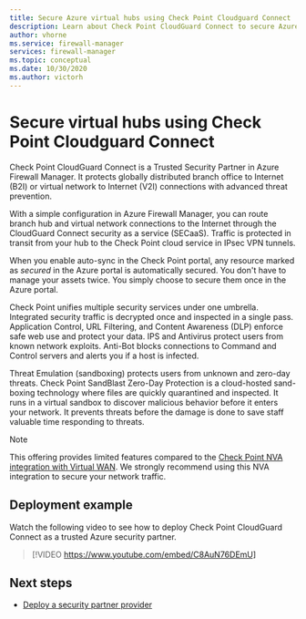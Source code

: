 ```yaml
---
title: Secure Azure virtual hubs using Check Point Cloudguard Connect
description: Learn about Check Point CloudGuard Connect to secure Azure virtual hubs
author: vhorne
ms.service: firewall-manager
services: firewall-manager
ms.topic: conceptual
ms.date: 10/30/2020
ms.author: victorh
---
```


# Secure virtual hubs using Check Point Cloudguard Connect

Check Point CloudGuard Connect is a Trusted Security Partner in Azure Firewall Manager. It protects globally distributed branch office to Internet (B2I) or virtual network to Internet (V2I) connections with advanced threat prevention. 

With a simple configuration in Azure Firewall Manager, you can route branch hub and virtual network connections to the Internet through the CloudGuard Connect security as a service (SECaaS). Traffic is protected in transit from your hub to the Check Point cloud service in IPsec VPN tunnels.

When you enable auto-sync in the Check Point portal, any resource marked as *secured* in the Azure portal is automatically secured. You don't have to manage your assets twice. You simply choose to secure them once in the Azure portal.

Check Point unifies multiple security services under one umbrella. Integrated security traffic is decrypted once and inspected in a single pass. Application Control, URL Filtering, and Content Awareness (DLP) enforce safe web use and protect your data. IPS and Antivirus protect users from known network exploits. Anti-Bot blocks connections to Command and Control servers and alerts you if a host is infected.

Threat Emulation (sandboxing) protects users from unknown and zero-day threats. Check Point SandBlast Zero-Day Protection is a cloud-hosted sand-boxing technology where files are quickly quarantined and inspected. It runs in a virtual sandbox to discover malicious behavior before it enters your network. It prevents threats before the damage is done to save staff valuable time responding to threats. 

>[!NOTE]
> This offering provides limited features compared to the [Check Point NVA integration with Virtual WAN](../virtual-wan/about-nva-hub#-partners). We strongly recommend using this NVA integration to secure your network traffic.
## Deployment example

Watch the following video to see how to deploy Check Point CloudGuard Connect as a trusted Azure security partner.

> [!VIDEO https://www.youtube.com/embed/C8AuN76DEmU]

## Next steps

- [Deploy a security partner provider](deploy-trusted-security-partner.md)